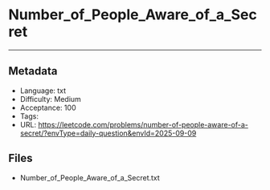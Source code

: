 # Number_of_People_Aware_of_a_Secret

---

## Metadata

- Language: txt
- Difficulty: Medium
- Acceptance: 100
- Tags: 
- URL: https://leetcode.com/problems/number-of-people-aware-of-a-secret/?envType=daily-question&envId=2025-09-09

## Files

- Number_of_People_Aware_of_a_Secret.txt
